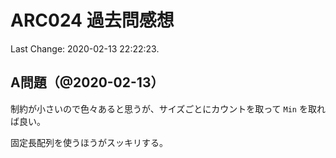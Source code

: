 # ARC024 過去問感想

Last Change: 2020-02-13 22:22:23.

## A問題（@2020-02-13）

制約が小さいので色々あると思うが、サイズごとにカウントを取って `Min` を取れば良い。

固定長配列を使うほうがスッキリする。
